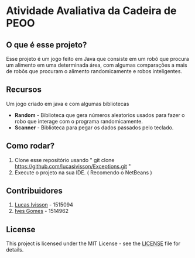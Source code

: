 # Atividade Avaliativa da Cadeira de PEOO

## O que é esse projeto?
Esse projeto é um jogo feito em Java que consiste em um robô que procura um alimento em uma determinada área, com algumas comparações a mais de robôs que procuram o alimento randomicamente e robos inteligentes.

## Recursos
Um jogo criado em java e com algumas bibliotecas

+ **Random** - Biblioteca que gera números aleatorios usados para fazer o robo que interage com o programa randomicamente. 
+ **Scanner** - Biblioteca para pegar os dados passados pelo teclado.

## Como rodar?

1. Clone esse repositório usando " git clone https://github.com/lucasivisson/Exceptions.git "
2. Execute o projeto na sua IDE. ( Recomendo o NetBeans )

## Contribuidores
1. [Lucas Ivisson](https://github.com/lucasivisson) - 1515094
2. [Ives Gomes](https://github.com/Ives-Gomes) - 1514962

## License
This project is licensed under the MIT License - see the [LICENSE](https://github.com/lucasivisson/Exceptions/blob/master/LICENSE) file for details.







